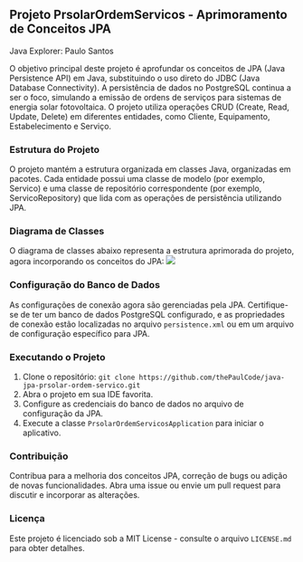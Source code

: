 ## Projeto PrsolarOrdemServicos - Aprimoramento de Conceitos JPA
Java Explorer: Paulo Santos

O objetivo principal deste projeto é aprofundar os conceitos de JPA (Java Persistence API) em Java, substituindo o uso direto do JDBC (Java Database Connectivity). A persistência de dados no PostgreSQL continua a ser o foco, simulando a emissão de ordens de serviços para sistemas de energia solar fotovoltaica. O projeto utiliza operações CRUD (Create, Read, Update, Delete) em diferentes entidades, como Cliente, Equipamento, Estabelecimento e Serviço.

### Estrutura do Projeto
O projeto mantém a estrutura organizada em classes Java, organizadas em pacotes. Cada entidade possui uma classe de modelo (por exemplo, Servico) e uma classe de repositório correspondente (por exemplo, ServicoRepository) que lida com as operações de persistência utilizando JPA.
### Diagrama de Classes
O diagrama de classes abaixo representa a estrutura aprimorada do projeto, agora incorporando os conceitos do JPA:
[![](https://mermaid.ink/img/pako:eNqNVF1r2zAU_StGTxm1Q7zaTiJKYSwbdKxQVtjD5j7c2KonUCQjySFZyH-fZDvF8kc6v9jce-65x-de6YQykROEUcZAqQ2FQsIu5Z556oj3FbaSZvBZcHIA4Z2anH1uMhPLNMjZh06wIPoL11QfH4FDQUwSe06gwZ5T3u3yTOSeZg59QHPsPXBN3mrq6B6YkNjbiGrLSCeeE5VZoQJ7z1pSXriaHnIrZEB3o-pUp5VB7QXN3eqftqkl6Le19U3S0TVKsrkotEQDjaoLGPzMkFCLJtMnGzf2BymFolrIo2Mx6Q5mdE51rwGJM3EFbG-WQDUgfGk5lAxME_lfSHLIWEXl9blsK5WBfBJyMMCWt4NlVNWLir3v5uuuBdyPWvathCepBAPZwtSnsmRmGpoK7hyAHVA-A1moywh-vwxlNva0VLNJV6YBjfaLltmkW9MMjVNtvjGs79KbB84OeHdB0LsBGtTlvNr8YDscSGfzguD-GlkP6ci7PpMp4verRrQjH-2INKPNza1YTztF-g_ZkRRh85mTV6iYTlHKzwYKlTmIR54hrGVFfFSVOWjS3qMIvwJTJloCR_iEDgjH4XwRJ8ntIrpdLddJmPjoiHAQL-bJOoriOE6iJFkmq_jso79CGIpwHoXrMFrEcbhcxck6_Ogjkluxj-3NbV91j191gRVy_gdp3NoK?type=png)](https://mermaid.live/edit#pako:eNqNVF1r2zAU_StGTxm1Q7zaTiJKYSwbdKxQVtjD5j7c2KonUCQjySFZyH-fZDvF8kc6v9jce-65x-de6YQykROEUcZAqQ2FQsIu5Z556oj3FbaSZvBZcHIA4Z2anH1uMhPLNMjZh06wIPoL11QfH4FDQUwSe06gwZ5T3u3yTOSeZg59QHPsPXBN3mrq6B6YkNjbiGrLSCeeE5VZoQJ7z1pSXriaHnIrZEB3o-pUp5VB7QXN3eqftqkl6Le19U3S0TVKsrkotEQDjaoLGPzMkFCLJtMnGzf2BymFolrIo2Mx6Q5mdE51rwGJM3EFbG-WQDUgfGk5lAxME_lfSHLIWEXl9blsK5WBfBJyMMCWt4NlVNWLir3v5uuuBdyPWvathCepBAPZwtSnsmRmGpoK7hyAHVA-A1moywh-vwxlNva0VLNJV6YBjfaLltmkW9MMjVNtvjGs79KbB84OeHdB0LsBGtTlvNr8YDscSGfzguD-GlkP6ci7PpMp4verRrQjH-2INKPNza1YTztF-g_ZkRRh85mTV6iYTlHKzwYKlTmIR54hrGVFfFSVOWjS3qMIvwJTJloCR_iEDgjH4XwRJ8ntIrpdLddJmPjoiHAQL-bJOoriOE6iJFkmq_jso79CGIpwHoXrMFrEcbhcxck6_Ogjkluxj-3NbV91j191gRVy_gdp3NoK)

### Configuração do Banco de Dados
As configurações de conexão agora são gerenciadas pela JPA. Certifique-se de ter um banco de dados PostgreSQL configurado, e as propriedades de conexão estão localizadas no arquivo `persistence.xml` ou em um arquivo de configuração específico para JPA.

### Executando o Projeto
1. Clone o repositório: `git clone https://github.com/thePaulCode/java-jpa-prsolar-ordem-servico.git`
2. Abra o projeto em sua IDE favorita.
3. Configure as credenciais do banco de dados no arquivo de configuração da JPA.
4. Execute a classe `PrsolarOrdemServicosApplication` para iniciar o aplicativo.

### Contribuição
Contribua para a melhoria dos conceitos JPA, correção de bugs ou adição de novas funcionalidades. Abra uma issue ou envie um pull request para discutir e incorporar as alterações.

### Licença
Este projeto é licenciado sob a MIT License - consulte o arquivo `LICENSE.md` para obter detalhes.
